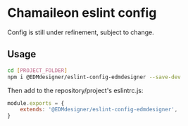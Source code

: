 # Chamaileon eslint config

Config is still under refinement, subject to change.

## Usage
```bash
cd [PROJECT_FOLDER]
npm i @EDMdesigner/eslint-config-edmdesigner --save-dev
```
Then add to the repository/project's eslintrc.js:
```javascript
module.exports = {
	extends: '@EDMdesigner/eslint-config-edmdesigner',
}
```
